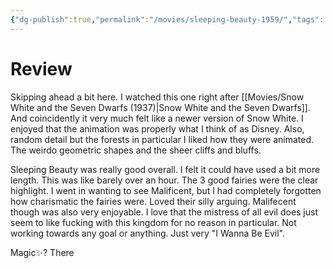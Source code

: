 ```yaml
---
{"dg-publish":true,"permalink":"/movies/sleeping-beauty-1959/","tags":["movies"],"created":"2024-07-20","updated":"2024-07-20"}
---
```



# Review

Skipping ahead a bit here. I watched this one right after [[Movies/Snow White and the Seven Dwarfs (1937)\|Snow White and the Seven Dwarfs]]. And coincidently it very much felt like a newer version of Snow White. I enjoyed that the animation was properly what I think of as Disney. Also, random detail but the forests in particular I liked how they were animated. The weirdo geometric shapes and the sheer cliffs and bluffs.

Sleeping Beauty was really good overall. I felt it could have used a bit more length. This was like barely over an hour. The 3 good fairies were the clear highlight. I went in wanting to see Malificent, but I had completely forgotten how charismatic the fairies were. Loved their silly arguing. Malifecent though was also very enjoyable. I love that the mistress of all evil does just seem to like fucking with this kingdom for no reason in particular. Not working towards any goal or anything. Just very "I Wanna Be Evil".

Magic✨? There
